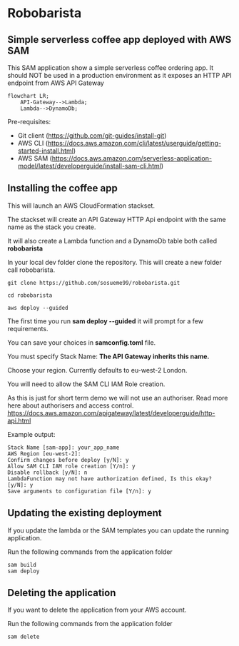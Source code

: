 # Robobarista

## Simple serverless coffee app deployed with AWS SAM

This SAM application show a simple serverless coffee ordering app.
It should NOT be used in a production environment as it exposes an HTTP API endpoint from AWS API Gateway

```mermaid
flowchart LR;
    API-Gateway-->Lambda;
    Lambda-->DynamoDb;
```

Pre-requisites:
- Git client (https://github.com/git-guides/install-git)
- AWS CLI (https://docs.aws.amazon.com/cli/latest/userguide/getting-started-install.html)
- AWS SAM (https://docs.aws.amazon.com/serverless-application-model/latest/developerguide/install-sam-cli.html)




## Installing the coffee app

This will launch an AWS CloudFormation stackset.

The stackset will create an API Gateway HTTP Api endpoint with the same name as the stack you create.

It will also create a Lambda function and a DynamoDb table both called **robobarista**

In your local dev folder clone the repository.
This will create a new folder call robobarista.

    git clone https://github.com/sosueme99/robobarista.git

    cd robobarista

    aws deploy --guided

The first time you run **sam deploy --guided** it will prompt for a few requirements.

You can save your choices in **samconfig.toml** file. 

You must specify Stack Name: **The API Gateway inherits this name.**

Choose your region. Currently defaults to eu-west-2 London.

You will need to allow the SAM CLI IAM Role creation.

As this is just for short term demo we will not use an authoriser. Read more here about authorisers and access control. https://docs.aws.amazon.com/apigateway/latest/developerguide/http-api.html 

Example output:

    Stack Name [sam-app]: your_app_name 
    AWS Region [eu-west-2]: 
    Confirm changes before deploy [y/N]: y
    Allow SAM CLI IAM role creation [Y/n]: y
    Disable rollback [y/N]: n
    LambdaFunction may not have authorization defined, Is this okay? [y/N]: y
    Save arguments to configuration file [Y/n]: y

## Updating the existing deployment
If you update the lambda or the SAM templates you can update the running application.

Run the following commands from the application folder

    sam build
    sam deploy

## Deleting the application
If you want to delete the application from your AWS account.

Run the following commands from the application folder

    sam delete




